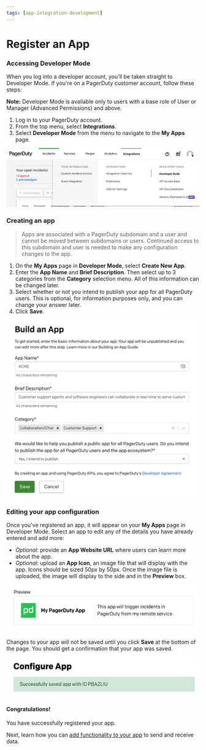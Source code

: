 ```yaml
---
tags: [app-integration-development]
---
```


# Register an App

### Accessing Developer Mode

When you log into a developer account, you'll be taken straight to Developer Mode. If you're on a PagerDuty customer account, follow these steps:

**Note:** Developer Mode is available only to users with a base role of User or Manager (Advanced Permissions) and above.

1. Log in to your PagerDuty account.
2.  From the top menu, select **Integrations**.
3. Select **Developer Mode** from the menu to navigate to the **My Apps** page.

![Screenshot of dev menu in Pagerduty](../../assets/images/dev_mode.png)

### Creating an app
<!-- theme: info -->
> Apps are associated with a PagerDuty subdomain and a user and cannot be moved between subdomains or users. Continued access to this subdomain and user is needed to make any configuration changes to the app.

1. On the **My Apps** page in **Developer Mode**, select **Create New App**.
2. Enter the **App Name** and **Brief Description**. Then select up to 3 categories from the **Category** selection menu. All of this information can be changed later.
3. Select whether or not you intend to publish your app for all PagerDuty users. This is optional, for information purposes only, and you can change your answer later.
4. Click **Save**.

![Screenshot of app registration form](../../assets/images/app_register.png)

### Editing your app configuration

Once you've registered an app, it will appear on your **My Apps** page in Developer Mode. Select an app to edit any of the details you have already entered and add more:

* *Optional*: provide an **App Website URL** where users can learn more about the app.
* *Optional*: upload an **App Icon**, an image file that will display with the app. Icons should be sized 50px by 50px. Once the image file is uploaded, the image will display to the side and in the **Preview** box.

![Screenshot of app preview box](../../assets/images/app-preview-box.png)

Changes to your app will not be saved until you click **Save** at the bottom of the page. You should get a confirmation that your app was saved.

![Screenshot of app save](../../assets/images/app-save-successful.png)

#### Congratulations!

You have successfully registered your app.

Next, learn how you can [add functionality to your app](../../docs/app-integration-development/04-App-Functionality.md) to send and receive data.

